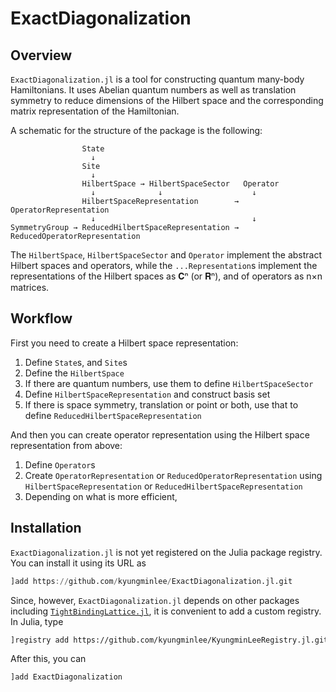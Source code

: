# ExactDiagonalization

## Overview

`ExactDiagonalization.jl` is a tool for constructing quantum many-body Hamiltonians.
It uses Abelian quantum numbers as well as translation symmetry to reduce dimensions
of the Hilbert space and the corresponding matrix representation of the Hamiltonian.

A schematic for the structure of the package is the following:
```
                State
                  ↓
                Site
                  ↓
                HilbertSpace → HilbertSpaceSector   Operator
                  ↓              ↓                    ↓
                HilbertSpaceRepresentation        → OperatorRepresentation
                  ↓                                   ↓
SymmetryGroup → ReducedHilbertSpaceRepresentation → ReducedOperatorRepresentation
```

The `HilbertSpace`, `HilbertSpaceSector` and `Operator` implement the abstract
Hilbert spaces and operators, while the `...Representation`s implement the representations
of the Hilbert spaces as 𝐂ⁿ (or 𝐑ⁿ), and of operators as n×n matrices.

## Workflow

First you need to create a Hilbert space representation:
1. Define `State`s, and `Site`s
1. Define the `HilbertSpace`
1. If there are quantum numbers, use them to define `HilbertSpaceSector`
1. Define `HilbertSpaceRepresentation` and construct basis set
1. If there is space symmetry, translation or point or both, use that to define `ReducedHilbertSpaceRepresentation`

And then you can create operator representation using the Hilbert space representation from above:
1. Define `Operator`s
1. Create `OperatorRepresentation` or `ReducedOperatorRepresentation` using `HilbertSpaceRepresentation` or `ReducedHilbertSpaceRepresentation`
1. Depending on what is more efficient,

## Installation

`ExactDiagonalization.jl` is not yet registered on the Julia package registry. You
can install it using its URL as
```julia
]add https://github.com/kyungminlee/ExactDiagonalization.jl.git
```
Since, however, `ExactDiagonalization.jl` depends on other packages including [`TightBindingLattice.jl`](https://github.com/kyungminlee/TightBindingLattice.jl), it is convenient to add a custom registry.
In Julia, type
```sh
]registry add https://github.com/kyungminlee/KyungminLeeRegistry.jl.git
```
After this, you can
```julia
]add ExactDiagonalization
```
